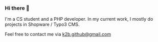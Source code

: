 ### Hi there 👋
I'm a CS student and a PHP developer. In my current work, I mostly do projects in Shopware / Typo3 CMS.

Feel free to contact me via k2b.github@gmail.com
<!--
**krzbes/krzbes** is a ✨ _special_ ✨ repository because its `README.md` (this file) appears on your GitHub profile.

Here are some ideas to get you started:

- 🔭 I’m currently working on ...
- 🌱 I’m currently learning ...
- 👯 I’m looking to collaborate on ...
- 🤔 I’m looking for help with ...
- 💬 Ask me about ...
- 📫 How to reach me: ...
- 😄 Pronouns: ...
- ⚡ Fun fact: ...
-->
